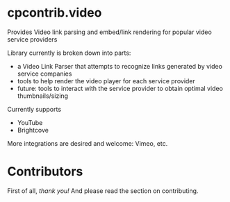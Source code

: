 # cpcontrib.video
Provides Video link parsing and embed/link rendering for popular video service providers

Library currently is broken down into parts: 
- a Video Link Parser that attempts to recognize links generated by video service companies
- tools to help render the video player for each service provider
- future: tools to interact with the service provider to obtain optimal video thumbnails/sizing

Currently supports
- YouTube
- Brightcove

More integrations are desired and welcome: Vimeo, etc.

# Contributors
First of all, _thank you!_ And please read the section on contributing.
